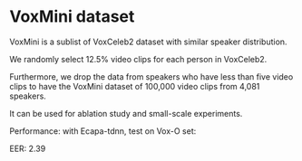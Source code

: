# VoxMini dataset

VoxMini is a sublist of VoxCeleb2 dataset with similar speaker distribution.

We randomly select 12.5\% video clips for each person in VoxCeleb2. 

Furthermore, we drop the data from speakers who have less than five video clips to have the VoxMini dataset of 100,000 video clips from 4,081 speakers. 

It can be used for ablation study and small-scale experiments.


Performance: with Ecapa-tdnn, test on Vox-O set:

EER: 2.39
